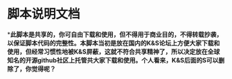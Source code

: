 # 脚本说明文档

​               ***此脚本是共享的，你可自由下载和使用，但不得用于商业目的，不得转载抄袭，以保证脚本代码的
​    完整性。本脚本当初是放在国内的K&S论坛上方便大家下载和使用，但经常习惯性地被K&S屏蔽，这就
​    不符合共享精神了，所以决定放在全球知名的开源github社区上托管共大家下载和使用。个人看来，
​    K&S后面的S可以删除了，你觉得呢？**
